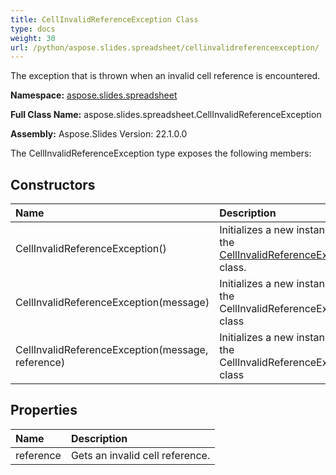 ```yaml
---
title: CellInvalidReferenceException Class
type: docs
weight: 30
url: /python/aspose.slides.spreadsheet/cellinvalidreferenceexception/
---
```


The exception that is thrown when an invalid cell reference is encountered.

**Namespace:** [aspose.slides.spreadsheet](/python/aspose.slides.spreadsheet/)

**Full Class Name:** aspose.slides.spreadsheet.CellInvalidReferenceException

**Assembly:**  Aspose.Slides Version: 22.1.0.0

The CellInvalidReferenceException type exposes the following members:
## **Constructors**
|**Name**|**Description**|
| :- | :- |
|CellInvalidReferenceException()|Initializes a new instance of the [CellInvalidReferenceException](/python/aspose.slides.spreadsheet/cellinvalidreferenceexception/) class.|
|CellInvalidReferenceException(message)|Initializes a new instance of the CellInvalidReferenceException class|
|CellInvalidReferenceException(message, reference)|Initializes a new instance of the CellInvalidReferenceException class|
## **Properties**
|**Name**|**Description**|
| :- | :- |
|reference|Gets an invalid cell reference.|
